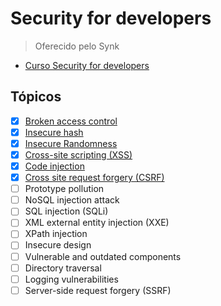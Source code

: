 # Security for developers

> Oferecido pelo Synk

- [Curso Security for developers](https://learn.snyk.io/learning-paths/security-for-developers/?utm_source=nyu-tandon&utm_medium=link&utm_campaign=security-for-developers)

## Tópicos
  
- [x] [Broken access control](01-broken-access-control.md)
- [x] [Insecure hash](02-insecure-hash.md)
- [x] [Insecure Randomness](03-InsecureRandomness.md)
- [x] [Cross-site scripting (XSS)](04-xss.md)
- [x] [Code injection](05-code-injection.md)
- [x] [Cross site request forgery (CSRF)](06-csrf.md)
- [ ] Prototype pollution
- [ ] NoSQL injection attack
- [ ] SQL injection (SQLi)
- [ ] XML external entity injection (XXE)
- [ ] XPath injection
- [ ] Insecure design
- [ ] Vulnerable and outdated components
- [ ] Directory traversal
- [ ] Logging vulnerabilities
- [ ] Server-side request forgery (SSRF)
